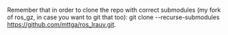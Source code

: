 Remember that in order to clone the repo with correct submodules (my fork of ros_gz, in case you want to git that too): git clone --recurse-submodules https://github.com/mttga/ros_lrauv.git. 
